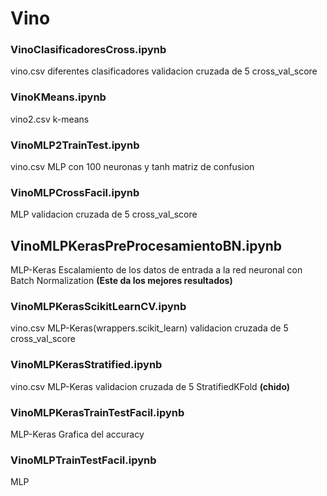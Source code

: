 # Vino
### VinoClasificadoresCross.ipynb
vino.csv
diferentes clasificadores
validacion cruzada de 5
cross_val_score

### VinoKMeans.ipynb
vino2.csv
k-means

### VinoMLP2TrainTest.ipynb
vino.csv
MLP con 100 neuronas y tanh
matriz de confusion

### VinoMLPCrossFacil.ipynb
MLP
validacion cruzada de 5
cross_val_score

## VinoMLPKerasPreProcesamientoBN.ipynb
MLP-Keras
Escalamiento de los datos de entrada a la red neuronal con Batch Normalization
**(Este da los mejores resultados)**

### VinoMLPKerasScikitLearnCV.ipynb
vino.csv
MLP-Keras(wrappers.scikit_learn)
validacion cruzada de 5
cross_val_score

### VinoMLPKerasStratified.ipynb
vino.csv
MLP-Keras
validacion cruzada de 5
StratifiedKFold
**(chido)**

### VinoMLPKerasTrainTestFacil.ipynb
MLP-Keras
Grafica del accuracy

### VinoMLPTrainTestFacil.ipynb
MLP